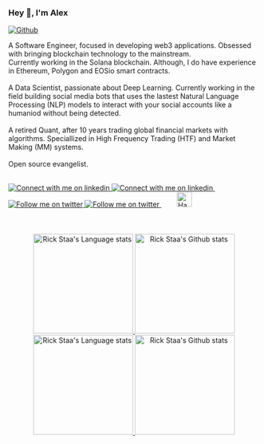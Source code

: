 ### Hey 👋, I'm Alex

[![Github](https://img.shields.io/github/followers/quantium-rock?label=Follow&style=social)](https://github.com/quantium-rock)

A Software Engineer, focused in developing web3 applications. Obsessed with bringing blockchain technology to the mainstream.
<br/>
Currently working in the Solana blockchain. Although, I do have experience in Ethereum, Polygon and EOSio smart contracts.
<br/>
<br/>
A Data Scientist, passionate about Deep Learning. Currently working in the field building social media bots that uses the lastest Natural Language Processing (NLP) models to interact with your social accounts like a humaniod without being detected.
<br/>
<br/>
A retired Quant, after 10 years trading global financial markets with algorithms. Speciallized in High Frequency Trading (HTF) and Market Making (MM) systems.
<br/>
<br/>
Open source evangelist.
<br/>
<br/>

<!-- SOCIALS BUTTONS -->
<a>
</a>
<!-- LINKEDIN -->
<!-- Light Mode -->
<a href="https://www.linkedin.com/in/alex-colls-outumuro#gh-light-mode-only" target="_blank">
<img src="https://img.shields.io/badge/LinkedIn-3572A5?style=for-the-badge&logo=linkedin&logoColor=white#gh-light-mode-only" alt="Connect with me on linkedin" >
</a>
<!-- Dark Mode -->
<a href="https://www.linkedin.com/in/alex-colls-outumuro#gh-dark-mode-only" target="_blank">
<img src="https://img.shields.io/badge/LinkedIn-ffffff?style=for-the-badge&logo=linkedin&logoColor=0690FA#gh-dark-mode-only" alt="Connect with me on linkedin" >
</a>
&nbsp;
&nbsp;
<!-- TWITTER -->
<!-- Light Mode -->
<a href="https://twitter.com/intent/follow?screen_name=fxmozart_sol#gh-light-mode-only" target="_blank">
<img src="https://img.shields.io/badge/follow-%40fxmozart-1DA1F2?style=for-the-badge&logo=twitter&labelColor=000&color=3572A5#gh-light-mode-only" 
     alt="Follow me on twitter" >
</a>
<!-- Dark Mode -->
<a href="https://twitter.com/intent/follow?screen_name=fxmozart_sol#gh-dark-mode-only" target="_blank">
<img src="https://img.shields.io/badge/follow-%40fxmozart-1DA1F2?style=for-the-badge&logo=twitter&labelColor=000&color=FFF#gh-dark-mode-only" alt="Follow me on twitter" >
</a>
&nbsp;
&nbsp;
&nbsp;
&nbsp;
<a href="https://hackerrank.com/Alex_Colls" target="_blank">
<img src="https://github.com/quantium-rock/quantium-rock/blob/main/img/hackerrank-logo.png" 
     alt="Hackerrank profile"
     height="30" 
     styles="{margin-top:22px, padding-top:22px}">
</a>
<br/>
<br/>

<!-- DISCORD -->
<!-- Light Mode -->
<!-- <a href="https://discord.gg/HXmCeSH8jr#gh-light-mode-only">
<img src="https://img.shields.io/discord/700321498023329813?style=for-the-badge&logo=discord&labelColor=000&color=3572A5#gh-light-mode-only" alt="Ask me anything">
</a> -->
<!-- Dark Mode -->
<!-- <a href="https://discord.gg/HXmCeSH8jr#gh-dark-mode-only">
<img src="https://img.shields.io/discord/700321498023329813?style=for-the-badge&logo=discord&labelColor=000&color=FFF#gh-dark-mode-only" alt="Ask me anything">
</a> -->

<!-- HACKERRANK -->
<!-- Light Mode -->
<!--
<a href="https://www.hackerrank.com/Alex_Colls#gh-light-mode-only">
<img src="https://img.shields.io/badge/tech-stack-0690fa.svg" alt="HackeRank" >
</a>
-->
<!-- Dark Mode -->
<!--
<a href="https://www.hackerrank.com/Alex_Colls#gh-dark-mode-only">
<img src="https://img.shields.io/badge/tech-stack-0690fa.svg" alt="Hacker Rank" >
</a>
-->

<!-- CODEWARS -->
<!-- Light Mode -->
<!--
<a href="https://www.hackerrank.com/Alex_Colls#gh-light-mode-only">
<img src="https://img.shields.io/badge/tech-stack-0690fa.svg" alt="HackeRank" >
</a>
-->
<!-- Dark Mode -->
<!--
<a href="https://www.hackerrank.com/Alex_Colls#gh-dark-mode-only">
<img src="https://img.shields.io/badge/tech-stack-0690fa.svg" alt="Hacker Rank" >
</a>
-->

<!-- KAGGLE -->
<!-- Light Mode -->
<!--
<a href="https://www.hackerrank.com/Alex_Colls#gh-light-mode-only">
<img src="https://img.shields.io/badge/tech-stack-0690fa.svg" alt="HackeRank" >
</a>
-->
<!-- Dark Mode -->
<!--
<a href="https://www.hackerrank.com/Alex_Colls#gh-dark-mode-only">
<img src="https://img.shields.io/badge/tech-stack-0690fa.svg" alt="Hacker Rank" >
</a>
-->

<!-- DATACAMP -->
<!-- Light Mode -->
<!--
<a href="https://www.hackerrank.com/Alex_Colls#gh-light-mode-only">
<img src="https://img.shields.io/badge/tech-stack-0690fa.svg" alt="HackeRank" >
</a>
-->
<!-- Dark Mode -->
<!--
<a href="https://www.hackerrank.com/Alex_Colls#gh-dark-mode-only">
<img src="https://img.shields.io/badge/tech-stack-0690fa.svg" alt="Hacker Rank" >
</a>
-->

<br/>
<br/>
<!-- Light Mode -->
<div align="center"> 
<a href="https://github.com/anuraghazra/github-readme-stats#gh-light-mode-only">
<img height=200 src="https://github-readme-stats-git-masterrstaa-rickstaa.vercel.app/api/top-langs/?username=quantium-rock&layout=compact&hide=c%23,css,scss,less,html,jupyter%20notebook&langs_count=12&&hide_border=true&role=owner,collaborator&theme=default#gh-light-mode-only" alt="Rick Staa's Language stats" />
</a>
<a href="https://github.com/anuraghazra/github-readme-stats#gh-light-mode-only">
<img height=200 src="https://github-readme-stats-git-masterrstaa-rickstaa.vercel.app/api?username=quantium-rock&show_icons=true&count_private=true&line_height=28&hide_border=true&card_width=450&include_all_commits=true&role=owner,collaborator&exclude_repo=github-readme-stats&theme=default#gh-light-mode-only" alt="Rick Staa's Github stats" />
</a>
</div>

<!-- Dark Mode -->
<div align="center"> 
<a href="https://github.com/anuraghazra/github-readme-stats#gh-dark-mode-only">
<img height=200 src="https://github-readme-stats-git-masterrstaa-rickstaa.vercel.app/api/top-langs/?username=quantium-rock&layout=compact&hide=c%23,css,scss,less,html,jupyter%20notebook&langs_count=12&&hide_border=true&role=owner,collaborator&theme=dark&bg_color=000000#gh-dark-mode-only" alt="Rick Staa's Language stats" />
</a>
<a href="https://github.com/anuraghazra/github-readme-stats#gh-dark-mode-only">
<img height=200 src="https://github-readme-stats-git-masterrstaa-rickstaa.vercel.app/api?username=quantium-rock&show_icons=true&count_private=true&line_height=28&hide_border=true&card_width=450&include_all_commits=true&role=owner,collaborator&exclude_repo=github-readme-stats&theme=dark&bg_color=000000#gh-dark-mode-only" alt="Rick Staa's Github stats" />
</a>
</div>
<br/>
<br/>
